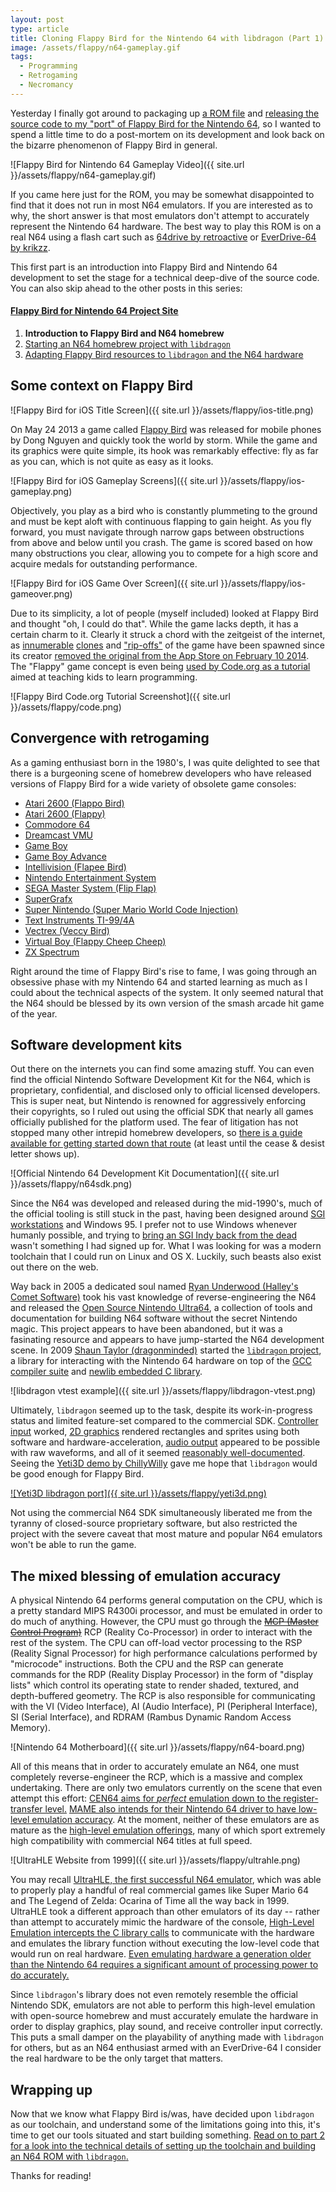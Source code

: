 ```yaml
---
layout: post
type: article
title: Cloning Flappy Bird for the Nintendo 64 with libdragon (Part 1)
image: /assets/flappy/n64-gameplay.gif
tags:
  - Programming
  - Retrogaming
  - Necromancy
---
```

Yesterday I finally got around to packaging up [a ROM file](https://github.com/meeq/FlappyBird-N64/blob/master/FlappyBird.z64?raw=true) and [releasing the source code to my "port" of Flappy Bird for the Nintendo 64](https://github.com/meeq/FlappyBird-N64), so I wanted to spend a little time to do a post-mortem on its development and look back on the bizarre phenomenon of Flappy Bird in general.

![Flappy Bird for Nintendo 64 Gameplay Video]({{ site.url }}/assets/flappy/n64-gameplay.gif)

If you came here just for the ROM, you may be somewhat disappointed to find that it does not run in most N64 emulators. If you are interested as to why, the short answer is that most emulators don't attempt to accurately represent the Nintendo 64 hardware. The best way to play this ROM is on a real N64 using a flash cart such as [64drive by retroactive](http://64drive.retroactive.be/) or [EverDrive-64 by krikzz](http://krikzz.com/).

This first part is an introduction into Flappy Bird and Nintendo 64 development to set the stage for a technical deep-dive of the source code. You can also skip ahead to the other posts in this series:

#### [Flappy Bird for Nintendo 64 Project Site](/FlappyBird-N64)

  1. **Introduction to Flappy Bird and N64 homebrew**
  2. [Starting an N64 homebrew project with `libdragon`](/software/2017/06/06/flappy-bird-nintendo-64-part-2.html)
  3. [Adapting Flappy Bird resources to `libdragon` and the N64 hardware](/software/2017/06/07/flappy-bird-nintendo-64-part-3.html)

## Some context on Flappy Bird

![Flappy Bird for iOS Title Screen]({{ site.url }}/assets/flappy/ios-title.png)

On May 24 2013 a game called [Flappy Bird](http://www.dotgears.com/apps/app_flappy.html) was released for mobile phones by Dong Nguyen and quickly took the world by storm. While the game and its graphics were quite simple, its hook was remarkably effective: fly as far as you can, which is not quite as easy as it looks.

![Flappy Bird for iOS Gameplay Screens]({{ site.url }}/assets/flappy/ios-gameplay.png)

Objectively, you play as a bird who is constantly plummeting to the ground and must be kept aloft with continuous flapping to gain height. As you fly forward, you must navigate through narrow gaps between obstructions from above and below until you crash. The game is scored based on how many obstructions you clear, allowing you to compete for a high score and acquire medals for outstanding performance.

![Flappy Bird for iOS Game Over Screen]({{ site.url }}/assets/flappy/ios-gameover.png)

Due to its simplicity, a lot of people (myself included) looked at Flappy Bird and thought "oh, I could do that". While the game lacks depth, it has a certain charm to it. Clearly it struck a chord with the zeitgeist of the internet, as [innumerable](https://flappybird.io/) [clones](https://flappybird.me/) and ["rip-offs"](https://www.digitaltrends.com/mobile/flappy-bird-ripoffs-now-charting/) of the game have been spawned since its creator [removed the original from the App Store on February 10 2014](http://www.telegraph.co.uk/technology/10626852/Flappy-Bird-to-be-taken-down-after-ruining-creators-life.html). The "Flappy" game concept is even being [used by Code.org as a tutorial](https://studio.code.org/flappy/1) aimed at teaching kids to learn programming.

![Flappy Bird Code.org Tutorial Screenshot]({{ site.url }}/assets/flappy/code.png)

## Convergence with retrogaming

As a gaming enthusiast born in the 1980's, I was quite delighted to see that there is a burgeoning scene of homebrew developers who have released versions of Flappy Bird for a wide variety of obsolete game consoles:

  * [Atari 2600 (Flappo Bird)](https://tacsgames.com/2014/02/08/flappo-bird-out-now-for-atari-2600/)
  * [Atari 2600 (Flappy)](https://atariage.com/store/index.php?l=product_detail&p=1038)
  * [Commodore 64](http://sos.gd/flappy64/)
  * [Dreamcast VMU](http://retrogamingmagazine.com/2016/03/28/flappy-bird-vmu-released-for-sega-dreamcast-visual-memory-unit/)
  * [Game Boy](https://www.youtube.com/watch?v=L1arYXOawP8)
  * [Game Boy Advance](https://www.youtube.com/watch?v=SNm9kNV9rnw)
  * [Intellivision (Flapee Bird)](http://atariage.com/forums/topic/234851-collectorvision-official-thread-for-flapee-bird/)
  * [Nintendo Entertainment System](http://www.retrogamenetwork.com/2014/07/13/new-port-of-discontinued-mobile-sensation-flappy-bird-hits-nintendo-entertainment-system/)
  * [SEGA Master System (Flip Flap)](http://pdroms.de/mastersystem/flip-flap-v2-10-master-system-game)
  * [SuperGrafx](https://www.youtube.com/watch?v=2ZhZ7e33zrg)
  * [Super Nintendo (Super Mario World Code Injection)](https://www.youtube.com/watch?v=hB6eY73sLV0)
  * [Text Instruments TI-99/4A](https://www.youtube.com/watch?v=XPXwxc-_Wp4)
  * [Vectrex (Veccy Bird)](http://vectorgaming.proboards.com/thread/890/veccy-bird?page=1)
  * [Virtual Boy (Flappy Cheep Cheep)](http://www.planetvb.com/modules/newbb/viewtopic.php?topic_id=5527)
  * [ZX Spectrum](http://retrogamingmagazine.com/2015/01/24/type-program-flappy-bird-zx-spectrum-available-old-school-method/)

Right around the time of Flappy Bird's rise to fame, I was going through an obsessive phase with my Nintendo 64 and started learning as much as I could about the technical aspects of the system. It only seemed natural that the N64 should be blessed by its own version of the smash arcade hit game of the year.

## Software development kits

Out there on the internets you can find some amazing stuff. You can even find the official Nintendo Software Development Kit for the N64, which is proprietary, confidential, and disclosed only to official licensed developers. This is super neat, but Nintendo is renowned for aggressively enforcing their copyrights, so I ruled out using the official SDK that nearly all games officially published for the platform used. The fear of litigation has not stopped many other intrepid homebrew developers, so [there is a guide available for getting started down that route](https://n64squid.com/homebrew/n64-sdk/) (at least until the cease & desist letter shows up).

![Official Nintendo 64 Development Kit Documentation]({{ site.url }}/assets/flappy/n64sdk.png)

Since the N64 was developed and released during the mid-1990's, much of the official tooling is still stuck in the past, having been designed around [SGI workstations](https://en.wikipedia.org/wiki/SGI_Indy) and Windows 95. I prefer not to use Windows whenever humanly possible, and trying to [bring an SGI Indy back from the dead](http://www.sgistuff.net/hardware/systems/indy.html) wasn't something I had signed up for. What I was looking for was a modern toolchain that I could run on Linux and OS X. Luckily, such beasts also exist out there on the web.

Way back in 2005 a dedicated soul named [Ryan Underwood (Halley's Comet Software)](http://hcs64.com/n64info.html) took his vast knowledge of reverse-engineering the N64 and released the [Open Source Nintendo Ultra64](https://sourceforge.net/p/n64dev/code/HEAD/tree/trunk/n64dev/), a collection of tools and documentation for building N64 software without the secret Nintendo magic. This project appears to have been abandoned, but it was a fasinating resource and appears to have jump-started the N64 development scene. In 2009 [Shaun Taylor (dragonminded)](https://dragonminded.com/n64dev/) started the [`libdragon` project](https://github.com/DragonMinded/libdragon), a library for interacting with the Nintendo 64 hardware on top of the [GCC compiler suite](https://gcc.gnu.org/) and [newlib embedded C library](https://sourceware.org/newlib/).

![libdragon vtest example]({{ site.url }}/assets/flappy/libdragon-vtest.png)

Ultimately, `libdragon` seemed up to the task, despite its work-in-progress status and limited feature-set compared to the commercial SDK. [Controller input](https://dragonminded.com/n64dev/libdragon/doxygen/group__controller.html) worked, [2D graphics](https://dragonminded.com/n64dev/libdragon/doxygen/group__graphics.html) rendered rectangles and sprites using both software and hardware-acceleration, [audio output](https://dragonminded.com/n64dev/libdragon/doxygen/group__audio.html) appeared to be possible with raw waveforms, and all of it seemed [reasonably well-documented](https://dragonminded.com/n64dev/libdragon/doxygen/modules.html). Seeing the [Yeti3D demo by ChillyWilly](https://www.neoflash.com/forum/index.php?topic=7454.0) gave me hope that `libdragon` would be good enough for Flappy Bird.

[![Yeti3D libdragon port]({{ site.url }}/assets/flappy/yeti3d.png)](https://www.neoflash.com/forum/index.php?topic=7454.0)

Not using the commercial N64 SDK simultaneously liberated me from the tyranny of closed-source proprietary software, but also restricted the project with the severe caveat that most mature and popular N64 emulators won't be able to run the game.

## The mixed blessing of emulation accuracy

A physical Nintendo 64 performs general computation on the CPU, which is a pretty standard MIPS R4300i processor, and must be emulated in order to do much of anything. However, the CPU must go through the [~~MCP (Master Control Program)~~](http://tron.wikia.com/wiki/MCP) RCP (Reality Co-Processor) in order to interact with the rest of the system. The CPU can off-load vector processing to the RSP (Reality Signal Processor) for high performance calculations performed by "microcode" instructions. Both the CPU and the RSP can generate commands for the RDP (Reality Display Processor) in the form of "display lists" which control its operating state to render shaded, textured, and depth-buffered geometry. The RCP is also responsible for communicating with the VI (Video Interface), AI (Audio Interface), PI (Peripheral Interface), SI (Serial Interface), and RDRAM (Rambus Dynamic Random Access Memory).

![Nintendo 64 Motherboard]({{ site.url }}/assets/flappy/n64-board.png)

All of this means that in order to accurately emulate an N64, one must completely reverse-engineer the RCP, which is a massive and complex undertaking. There are only two emulators currently on the scene that even attempt this effort: [CEN64 aims for *perfect* emulation down to the register-transfer level.](https://cen64.com/) [MAME also intends for their Nintendo 64 driver to have low-level emulation accuracy](http://mamedev.org/). At the moment, neither of these emulators are as mature as the [high-level emulation offerings](http://emulation.gametechwiki.com/index.php/Nintendo_64_emulators), many of which sport extremely high compatibility with commercial N64 titles at full speed.

![UltraHLE Website from 1999]({{ site.url }}/assets/flappy/ultrahle.png)

You may recall [UltraHLE, the first successful N64 emulator](http://www.emuunlim.com/UltraHLE/old/main.htm), which was able to properly play a handful of real commercial games like Super Mario 64 and The Legend of Zelda: Ocarina of Time all the way back in 1999. UltraHLE took a different approach than other emulators of its day -- rather than attempt to accurately mimic the hardware of the console, [High-Level Emulation intercepts the C library calls](http://emulation.gametechwiki.com/index.php/High/Low_level_emulation) to communicate with the hardware and emulates the library function without executing the low-level code that would run on real hardware. [Even emulating hardware a generation older than the Nintendo 64 requires a significant amount of processing power to do accurately.](https://arstechnica.com/gaming/2011/08/accuracy-takes-power-one-mans-3ghz-quest-to-build-a-perfect-snes-emulator/)

Since `libdragon`'s library does not even remotely resemble the official Nintendo SDK, emulators are not able to perform this high-level emulation with open-source homebrew and must accurately emulate the hardware in order to display graphics, play sound, and receive controller input correctly. This puts a small damper on the playability of anything made with `libdragon` for others, but as an N64 enthusiast armed with an EverDrive-64 I consider the real hardware to be the only target that matters.

## Wrapping up

Now that we know what Flappy Bird is/was, have decided upon `libdragon` as our toolchain, and understand some of the limitations going into this, it's time to get our tools situated and start building something. [Read on to part 2 for a look into the technical details of setting up the toolchain and building an N64 ROM with `libdragon`.](/software/2017/06/06/flappy-bird-nintendo-64-part-2.html)

Thanks for reading!

